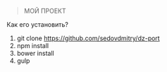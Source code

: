 > МОЙ ПРОЕКТ

Как его установить?

1. git clone https://github.com/sedovdmitry/dz-port
2. npm install
3. bower install
4. gulp
